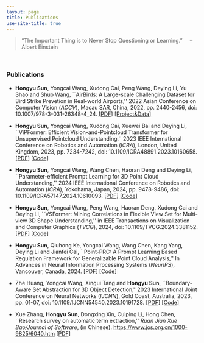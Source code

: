 ```yaml
---
layout: page
title: Publications
use-site-title: true
---
```


> “The Important Thing is to Never Stop Questioning or Learning.” &nbsp;&nbsp;&nbsp;&nbsp;– Albert Einstein

<br/>

### Publications
- **Hongyu Sun**, Yongcai Wang, Xudong Cai, Peng Wang, Deying Li, Yu Shao and Shuo Wang, ``AirBirds: A Large-scale Challenging Dataset for Bird Strike Prevetion in Real-world Airports,'' 2022 Asian Conference on Computer Vision (*ACCV*), Macau SAR, China, 2022, pp. 2440-2456, doi: 10.1007/978-3-031-26348-4\_24. [[PDF]](https://arxiv.org/abs/2304.11662) [[Project&Data]](https://airbirdsdata.github.io/)

- **Hongyu Sun**, Yongcai Wang, Xudong Cai, Xuewei Bai and Deying Li, ``ViPFormer: Efficient Vision-and-Pointcloud Transformer for Unsupervised Pointcloud Understanding,'' 2023 IEEE International Conference on Robotics and Automation (*ICRA*), London, United Kingdom, 2023, pp. 7234-7242, doi: 10.1109/ICRA48891.2023.10160658. [[PDF]](https://arxiv.org/abs/2303.14376) [[Code]](https://github.com/auniquesun/ViPFormer)

- **Hongyu Sun**, Yongcai Wang, Wang Chen, Haoran Deng and Deying Li, ``Parameter-efficient Prompt Learning for 3D Point Cloud Understanding,'' 2024 IEEE International Conference on Robotics and Automation (*ICRA*), Yokohama, Japan, 2024, pp. 9478-9486, doi: 10.1109/ICRA57147.2024.10610093. [[PDF]](https://arxiv.org/abs/2402.15823) [[Code]](https://github.com/auniquesun/PPT)

- **Hongyu Sun**, Yongcai Wang, Peng Wang, Haoran Deng, Xudong Cai and Deying Li, ``VSFormer: Mining Correlations in Flexible View Set for Multi-view 3D Shape Understanding,'' in IEEE Transactions on Visualization and Computer Graphics (*TVCG*), 2024, doi: 10.1109/TVCG.2024.3381152. [[PDF]]() [[Code]](https://github.com/auniquesun/VSFormer)

- **Hongyu Sun**, Qiuhong Ke, Yongcai Wang, Wang Chen, Kang Yang, Deying Li and Jianfei Cai, ``Point-PRC: A Prompt Learning Based Regulation Framework for Generalizable Point Cloud Analysis,'' In Advances in Neural Information Processing Systems (*NeurIPS*), Vancouver, Canada, 2024. [[PDF]](https://arxiv.org/abs/2410.20406) [[Code]](https://github.com/auniquesun/Point-PRC)

- Zhe Huang, Yongcai Wang, Xingui Tang and **Hongyu Sun**, ``Boundary-Aware Set Abstraction for 3D Object Detection," 2023 International Joint Conference on Neural Networks (*IJCNN*), Gold Coast, Australia, 2023, pp. 01-07, doi: 10.1109/IJCNN54540.2023.10191728. [[PDF]](https://ieeexplore.ieee.org/document/10191728) [[Code]](https://github.com/HuangZhe885/Boundary-Aware-SA)

- Xue Zhang, **Hongyu Sun**, Dongxing Xin, Cuiping Li, Hong Chen, ``Research survey on automatic term extraction,'' *Ruan Jian Xue Bao/Journal of Software*, (in Chinese). https://www.jos.org.cn/1000-9825/6040.htm [[PDF]](https://www.jos.org.cn/josen/article/abstract/6040)